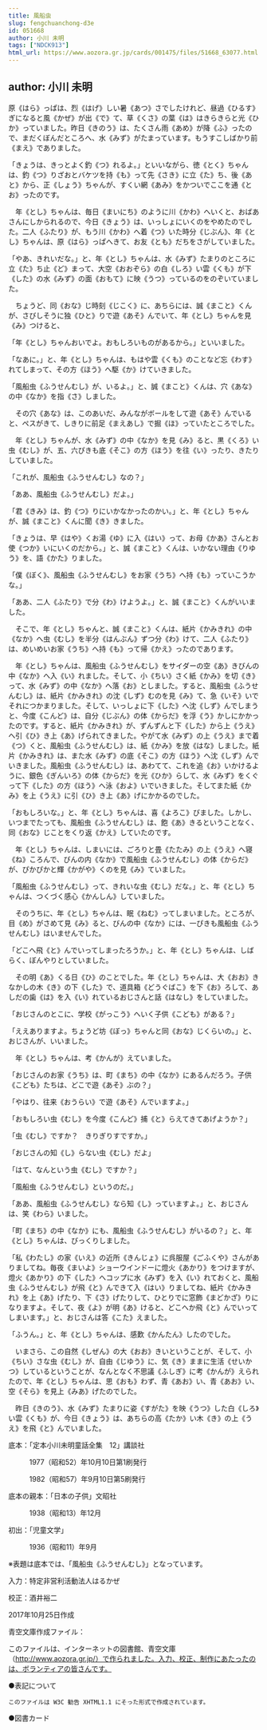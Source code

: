 ```yaml
---
title: 風船虫
slug: fengchuanchong-d3e
id: 051668
author: 小川 未明
tags: ["NDCK913"]
html_url: https://www.aozora.gr.jp/cards/001475/files/51668_63077.html
---
```


## author: 小川 未明

原《はら》っぱは、烈《はげ》しい暑《あつ》さでしたけれど、昼過《ひるす》ぎになると風《かぜ》が出《で》て、草《くさ》の葉《は》はきらきらと光《ひか》っていました。昨日《きのう》は、たくさん雨《あめ》が降《ふ》ったので、まだくぼんだところへ、水《みず》がたまっています。もうすこしばかり前《まえ》でありました。

「きょうは、きっとよく釣《つ》れるよ。」といいながら、徳《とく》ちゃんは、釣《つ》りざおとバケツを持《も》って先《さき》に立《た》ち、後《あと》から、正《しょう》ちゃんが、すくい網《あみ》をかついでここを通《とお》ったのです。

　年《とし》ちゃんは、毎日《まいにち》のように川《かわ》へいくと、おばあさんにしかられるので、今日《きょう》は、いっしょにいくのをやめたのでした。二人《ふたり》が、もう川《かわ》へ着《つ》いた時分《じぶん》、年《とし》ちゃんは、原《はら》っぱへきて、お友《とも》だちをさがしていました。

「やあ、きれいだな。」と、年《とし》ちゃんは、水《みず》たまりのところに立《た》ち止《ど》まって、大空《おおぞら》の白《しろ》い雲《くも》が下《した》の水《みず》の面《おもて》に映《うつ》っているのをのぞいていました。

　ちょうど、同《おな》じ時刻《じこく》に、あちらには、誠《まこと》くんが、さびしそうに独《ひと》りで遊《あそ》んでいて、年《とし》ちゃんを見《み》つけると、

「年《とし》ちゃんおいでよ。おもしろいものがあるから。」といいました。

「なあに。」と、年《とし》ちゃんは、もはや雲《くも》のことなど忘《わす》れてしまって、その方《ほう》へ駆《か》けていきました。

「風船虫《ふうせんむし》が、いるよ。」と、誠《まこと》くんは、穴《あな》の中《なか》を指《さ》しました。

　その穴《あな》は、このあいだ、みんながボールをして遊《あそ》んでいると、ペスがきて、しきりに前足《まえあし》で掘《ほ》っていたところでした。

　年《とし》ちゃんが、水《みず》の中《なか》を見《み》ると、黒《くろ》い虫《むし》が、五、六ぴきも底《そこ》の方《ほう》を往《い》ったり、きたりしていました。

「これが、風船虫《ふうせんむし》なの？」

「ああ、風船虫《ふうせんむし》だよ。」

「君《きみ》は、釣《つ》りにいかなかったのかい。」と、年《とし》ちゃんが、誠《まこと》くんに聞《き》きました。

「きょうは、早《はや》くお湯《ゆ》に入《はい》って、お母《かあ》さんとお使《つか》いにいくのだから。」と、誠《まこと》くんは、いかない理由《りゆう》を、語《かた》りました。

「僕《ぼく》、風船虫《ふうせんむし》をお家《うち》へ持《も》っていこうかな。」

「ああ、二人《ふたり》で分《わ》けようよ。」と、誠《まこと》くんがいいました。

　そこで、年《とし》ちゃんと、誠《まこと》くんは、紙片《かみきれ》の中《なか》へ虫《むし》を半分《はんぶん》ずつ分《わ》けて、二人《ふたり》は、めいめいお家《うち》へ持《も》って帰《かえ》ったのであります。

　年《とし》ちゃんは、風船虫《ふうせんむし》をサイダーの空《あ》きびんの中《なか》へ入《い》れました。そして、小《ちい》さく紙《かみ》を切《き》って、水《みず》の中《なか》へ落《お》としました。すると、風船虫《ふうせんむし》は、紙片《かみきれ》の沈《しず》むのを見《み》て、急《いそ》いでそれにつかまりました。そして、いっしょに下《した》へ沈《しず》んでしまうと、今度《こんど》は、自分《じぶん》の体《からだ》を浮《う》かしにかかったのです。すると、紙片《かみきれ》が、ずんずんと下《した》から上《うえ》へ引《ひ》き上《あ》げられてきました。やがて水《みず》の上《うえ》まで着《つ》くと、風船虫《ふうせんむし》は、紙《かみ》を放《はな》しました。紙片《かみきれ》は、また水《みず》の底《そこ》の方《ほう》へ沈《しず》んでいきました。風船虫《ふうせんむし》は、あわてて、これを追《お》いかけるように、銀色《ぎんいろ》の体《からだ》を光《ひか》らして、水《みず》をくぐって下《した》の方《ほう》へ泳《およ》いでいきました。そしてまた紙《かみ》を上《うえ》に引《ひ》き上《あ》げにかかるのでした。

「おもしろいな。」と、年《とし》ちゃんは、喜《よろこ》びました。しかし、いつまでたっても、風船虫《ふうせんむし》は、飽《あ》きるということなく、同《おな》じことをくり返《かえ》していたのです。

　年《とし》ちゃんは、しまいには、ごろりと畳《たたみ》の上《うえ》へ寝《ね》ころんで、びんの内《なか》で風船虫《ふうせんむし》の体《からだ》が、ぴかぴかと輝《かがや》くのを見《み》ていました。

「風船虫《ふうせんむし》って、きれいな虫《むし》だな。」と、年《とし》ちゃんは、つくづく感心《かんしん》していました。

　そのうちに、年《とし》ちゃんは、眠《ねむ》ってしまいました。ところが、目《め》がさめて見《み》ると、びんの中《なか》には、一ぴきも風船虫《ふうせんむし》はいませんでした。

「どこへ飛《と》んでいってしまったろうか。」と、年《とし》ちゃんは、しばらく、ぼんやりとしていました。

　その明《あ》くる日《ひ》のことでした。年《とし》ちゃんは、大《おお》きなかしの木《き》の下《した》で、道具箱《どうぐばこ》を下《お》ろして、あしだの歯《は》を入《い》れているおじさんと話《はなし》をしていました。

「おじさんのとこに、学校《がっこう》へいく子供《こども》がある？」

「ええありますよ。ちょうど坊《ぼっ》ちゃんと同《おな》じくらいの。」と、おじさんが、いいました。

　年《とし》ちゃんは、考《かんが》えていました。

「おじさんのお家《うち》は、町《まち》の中《なか》にあるんだろう。子供《こども》たちは、どこで遊《あそ》ぶの？」

「やはり、往来《おうらい》で遊《あそ》んでいますよ。」

「おもしろい虫《むし》を今度《こんど》捕《と》らえてきてあげようか？」

「虫《むし》ですか？　きりぎりすですか。」

「おじさんの知《し》らない虫《むし》だよ」

「はて、なんという虫《むし》ですか？」

「風船虫《ふうせんむし》というのだ。」

「ああ、風船虫《ふうせんむし》なら知《し》っていますよ。」と、おじさんは、笑《わら》いました。

「町《まち》の中《なか》にも、風船虫《ふうせんむし》がいるの？」と、年《とし》ちゃんは、びっくりしました。

「私《わたし》の家《いえ》の近所《きんじょ》に呉服屋《ごふくや》さんがありましてね。毎夜《まいよ》ショーウインドーに燈火《あかり》をつけますが、燈火《あかり》の下《した》へコップに水《みず》を入《い》れておくと、風船虫《ふうせんむし》が飛《と》んできて入《はい》りましてね、紙片《かみきれ》を上《あ》げたり、下《さ》げたりして、ひとりでに窓飾《まどかざ》りになりますよ。そして、夜《よ》が明《あ》けると、どこへか飛《と》んでいってしまいます。」と、おじさんは答《こた》えました。

「ふうん。」と、年《とし》ちゃんは、感歎《かんたん》したのでした。

　いまさら、この自然《しぜん》の大《おお》きいということが、そして、小《ちい》さな虫《むし》が、自由《じゆう》に、気《き》ままに生活《せいかつ》しているということが、なんとなく不思議《ふしぎ》に考《かんが》えられたので、年《とし》ちゃんは、思《おも》わず、青《あお》い、青《あお》い、空《そら》を見上《みあ》げたのでした。

　昨日《きのう》、水《みず》たまりに姿《すがた》を映《うつ》した白《しろ》い雲《くも》が、今日《きょう》は、あちらの高《たか》い木《き》の上《うえ》を飛《と》んでいました。













底本：「定本小川未明童話全集　12」講談社

　　　1977（昭和52）年10月10日第1刷発行

　　　1982（昭和57）年9月10日第5刷発行

底本の親本：「日本の子供」文昭社

　　　1938（昭和13）年12月

初出：「児童文学」

　　　1936（昭和11）年9月

※表題は底本では、「風船虫《ふうせんむし》」となっています。

入力：特定非営利活動法人はるかぜ

校正：酒井裕二

2017年10月25日作成

青空文庫作成ファイル：

このファイルは、インターネットの図書館、青空文庫（http://www.aozora.gr.jp/）で作られました。入力、校正、制作にあたったのは、ボランティアの皆さんです。











●表記について


	このファイルは W3C 勧告 XHTML1.1 にそった形式で作成されています。







●図書カード